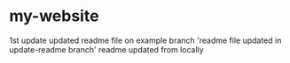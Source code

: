 # my-website
1st update
updated readme file on example branch
'readme file updated in update-readme branch'
readme updated from locally
